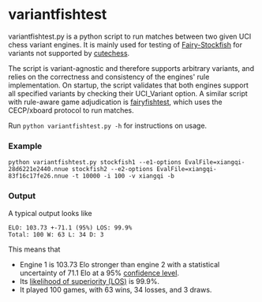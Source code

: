 # variantfishtest

variantfishtest.py is a python script to run matches between two given UCI chess variant engines. It is mainly used for testing of [Fairy-Stockfish](https://github.com/ianfab/Fairy-Stockfish) for variants not supported by [cutechess](https://github.com/cutechess/cutechess).

The script is variant-agnostic and therefore supports arbitrary variants, and relies on the correctness and consistency of the engines' rule implementation. On startup, the script validates that both engines support all specified variants by checking their UCI_Variant option. A similar script with rule-aware game adjudication is [fairyfishtest](https://github.com/ianfab/fairyfishtest), which uses the CECP/xboard protocol to run matches.

Run `python variantfishtest.py -h` for instructions on usage.

### Example
```
python variantfishtest.py stockfish1 --e1-options EvalFile=xiangqi-28d6221e2440.nnue stockfish2 --e2-options EvalFile=xiangqi-83f16c17fe26.nnue -t 10000 -i 100 -v xiangqi -b
```

### Output
A typical output looks like
```
ELO: 103.73 +-71.1 (95%) LOS: 99.9%
Total: 100 W: 63 L: 34 D: 3
```
This means that 
* Engine 1 is 103.73 Elo stronger than engine 2 with a statistical uncertainty of 71.1 Elo at a 95% [confidence level](https://en.wikipedia.org/wiki/Confidence_interval).
* Its [likelihood of superiority (LOS)](https://www.chessprogramming.org/Match_Statistics#Likelihood_of_superiority) is 99.9%.
* It played 100 games, with 63 wins, 34 losses, and 3 draws.

